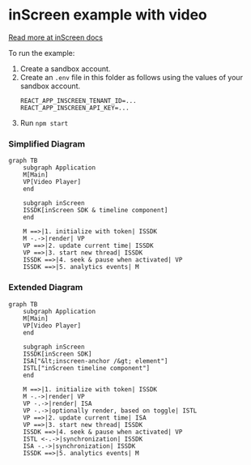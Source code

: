 # inScreen example with video

[Read more at inScreen docs](https://docs.inscreen.com/)

To run the example:

1. Create a sandbox account.
2. Create an `.env` file in this folder as follows using the values of your sandbox account.
    ```
    REACT_APP_INSCREEN_TENANT_ID=...
    REACT_APP_INSCREEN_API_KEY=...
    ```
3. Run `npm start`

### Simplified Diagram

```mermaid
graph TB
    subgraph Application
    M[Main]
    VP[Video Player]
    end

    subgraph inScreen
    ISSDK[inScreen SDK & timeline component]
    end

    M ==>|1. initialize with token| ISSDK
    M -.->|render| VP
    VP ==>|2. update current time| ISSDK
    VP ==>|3. start new thread| ISSDK
    ISSDK ==>|4. seek & pause when activated| VP
    ISSDK ==>|5. analytics events| M
```

### Extended Diagram

```mermaid
graph TB
    subgraph Application
    M[Main]
    VP[Video Player]
    end

    subgraph inScreen
    ISSDK[inScreen SDK]
    ISA["&lt;inscreen-anchor /&gt; element"]
    ISTL["inScreen timeline component"]
    end

    M ==>|1. initialize with token| ISSDK
    M -.->|render| VP
    VP -.->|render| ISA
    VP -.->|optionally render, based on toggle| ISTL
    VP ==>|2. update current time| ISA
    VP ==>|3. start new thread| ISSDK
    ISSDK ==>|4. seek & pause when activated| VP
    ISTL <-.->|synchronization| ISSDK
    ISA -.->|synchronization| ISSDK
    ISSDK ==>|5. analytics events| M
```